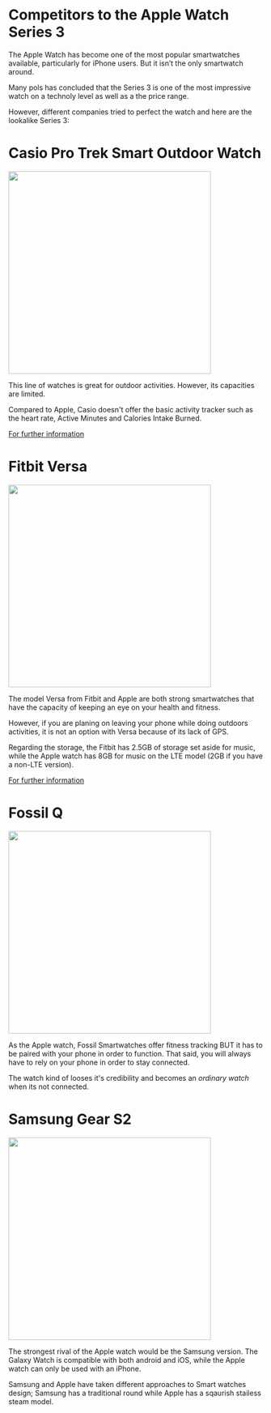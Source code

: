 
# Competitors to the Apple Watch Series 3

The Apple Watch has become one of the most popular smartwatches available, particularly for iPhone users. But it isn’t the only smartwatch around. 

Many pols has concluded that the Series 3 is one of the most impressive watch on a technoly level as well as a the price range. 

However, different companies tried to perfect the watch and here are the lookalike Series 3:

# Casio Pro Trek Smart Outdoor Watch

<img src="https://casiocdn.com/casio-v2/resource/temp/images/Artwork-brand/protrek-tpd.jpg" width="400">

This line of watches is great for outdoor activities. However, its capacities are limited. 

Compared to Apple, Casio doesn't offer the basic activity tracker such as the heart rate, Active Minutes and Calories Intake Burned.

[For further information](https://www.gadgetsnow.com/compare-smartwatch/Apple-Watch-Series-4-44mm-vs-Casio-WSD-F20-PRO-TREK-Smart)

# Fitbit Versa

<img src="https://cdn05.zipify.com/YzWukaE5dBf29TRVLecStOgln6k=/fit-in/2048x0/c6234f9b634745798cb7b4e784c65b1b/da7eacbe-ae24-48b1-8468-2121cfeae381-__cr0-0-1464-600_pt0_sx1464_v1___-1.jpg" width="400">

The model Versa from Fitbit and Apple are both strong smartwatches that have the capacity of keeping an eye on your health and fitness. 

However, if you are planing on leaving your phone while doing outdoors activities, it is not an option with Versa because of its lack of GPS. 

Regarding the storage, the Fitbit has 2.5GB of storage set aside for music, while the Apple watch has 8GB for music on the LTE model (2GB if you have a non-LTE version).

[For further information](https://www.gadgetsnow.com/compare-smartwatch/Apple-Watch-vs-Fitbit-Versa)

# Fossil Q

<img src="https://fossbytes.com/wp-content/uploads/2018/11/Fossil-Sport-Smartwatches.jpg" width="400">

As the Apple watch, Fossil Smartwatches offer fitness tracking BUT it has to be paired with your phone in order to function. That said, you will always have to rely on your phone in order to stay connected. 

The watch kind of looses it's credibility and becomes an *ordinary watch* when its not connected. 

# Samsung Gear S2

<img src="https://images.samsung.com/is/image/samsung/p5/ca/wearables/gear-s2/features/gears2_design_atelier-mendini.jpg?$ORIGIN_JPG$" width="400">

The strongest rival of the Apple watch would be the Samsung version. The Galaxy Watch is compatible with both android and iOS, while the Apple watch can only be used with an iPhone. 

Samsung and Apple have taken different approaches to Smart watches design; Samsung has a traditional round while Apple has a sqaurish stailess steam model. 
